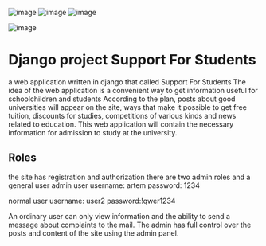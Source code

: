 ![image](https://github.com/Lovilek/DjangoProject/assets/105930858/a0d1280f-cc84-4108-9bc7-c0a9e2861f0c)
![image](https://github.com/Lovilek/DjangoProject/assets/105930858/7f7c4f4f-a024-474b-84c5-8e5ef5fd54f4)
![image](https://github.com/Lovilek/DjangoProject/assets/105930858/8aea4758-d727-415e-9321-ba6074558e0a)



![image](https://user-images.githubusercontent.com/105930858/234933189-098af247-0dd5-45f4-a160-7854cdd41c43.png)
# Django project Support For Students
a web application written in django that called Support For Students 
The idea of the web application is a convenient way to get information useful for schoolchildren and students
According to the plan, posts about good universities will appear on the site, ways that make it possible to get free tuition, discounts for studies, competitions of various kinds and news related to education.
This web application will contain the necessary information for admission to study at the university.

## Roles
the site has registration and authorization
there are two admin roles and a general user
admin user username: artem
password: 1234

normal user username: user2
password:!qwer1234

An ordinary user can only view information and the ability to send a message about complaints to the mail.
The admin has full control over the posts and content of the site using the admin panel.




